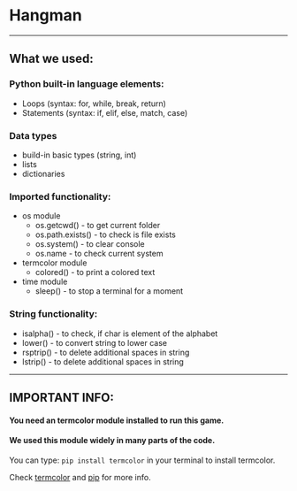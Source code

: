 # Hangman

---

## What we used:
### Python built-in language elements:
- Loops (syntax: for, while, break, return)
- Statements (syntax: if, elif, else, match, case)
### Data types
- build-in basic types (string, int)
- lists
- dictionaries
### Imported functionality:
- os module
  - os.getcwd() - to get current folder
  - os.path.exists() - to check is file exists
  - os.system() - to clear console
  - os.name - to check current system
- termcolor module
  - colored() - to print a colored text
- time module
  - sleep() - to stop a terminal for a moment
### String functionality:
- isalpha() - to check, if char is element of the alphabet
- lower() - to convert string to lower case
- rsptrip() - to delete additional spaces in string
- lstrip() - to delete additional spaces in string

---

## IMPORTANT INFO:
#### You need an termcolor module installed to run this game.
#### We used this module widely in many parts of the code.
You can type: `pip install termcolor` in your terminal to install termcolor.

Check [termcolor](https://pypi.org/project/termcolor) and [pip](https://phoenixnap.com/kb/install-pip-windows) for more info.
